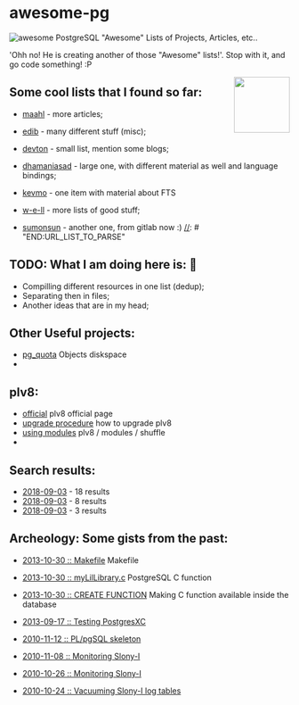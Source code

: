 # awesome-pg 
![awesome](https://cdn.rawgit.com/sindresorhus/awesome/d7305f38d29fed78fa85652e3a63e154dd8e8829/media/badge.svg) PostgreSQL "Awesome" Lists of Projects, Articles, etc.. 

'Ohh no! He is creating another of those "Awesome" lists!'. 
Stop with it, and go code something! :P

[<img src="https://wiki.postgresql.org/images/a/a4/PostgreSQL_logo.3colors.svg" align="right"  width="100">](https://www.postgresql.org/)


## Some cool lists that I found so far:

[//]: # "BEGIN:URL_LIST_TO_PARSE"
* [maahl](https://github.com/maahl/awesome-postgres-resources) - more articles;  <!-- RAW(https://raw.githubusercontent.com/maahl/awesome-postgres-resources/master/README.md)  -->
* [edib](https://github.com/edib/awesome-postgres) - many different stuff (misc); <!-- RAW(https://raw.githubusercontent.com/edib/awesome-postgres/master/README.md) -->
* [devton](https://github.com/devton/awesome-postgresql) - small list, mention some blogs; <!-- RAW(https://raw.githubusercontent.com/devton/awesome-postgresql/master/README.md) -->
* [dhamaniasad](https://github.com/dhamaniasad/awesome-postgres) - large one, with different material as well and language bindings; <This might be the winer so far> <!-- RAW(https://raw.githubusercontent.com/dhamaniasad/awesome-postgres/master/README.md  ) -->
* [kevmo](https://github.com/kevmo/awesome-postgres) - one item with material about FTS <!-- RAW(https://raw.githubusercontent.com/kevmo/awesome-postgres/master/README.md) -->

* [w-e-ll](https://github.com/w-e-ll/awesome-postgresql) - more lists of good stuff; <!-- RAW(https://raw.githubusercontent.com/w-e-ll/awesome-postgresql/master/README.md) -->
* [sumonsun](https://gitlab.com/sumonsun/awesome-postgres) - another one, from gitlab now :) <!-- RAW(https://gitlab.com/sumonsun/awesome-postgres/raw/master/README.md) -->
[//]: # "END:URL_LIST_TO_PARSE"

## TODO: What I am doing here is: :elephant:

* Compilling different resources in one list (dedup);
* Separating then in files;
* Another ideas that are in my head; 


## Other Useful projects:

* [pg_quota](https://github.com/hlinnaka/pg_quota) Objects diskspace
* 


## plv8:

* [official](https://pgxn.org/dist/plv8/doc/plv8.html) plv8 official page
* [upgrade procedure](https://pgxn.org/dist/plv8/doc/plv8.html#Update.procedure) how to upgrade plv8
* [using modules](https://rymc.io/2016/03/22/a-deep-dive-into-plv8/) plv8 / modules / shuffle 
* 


## Search results:

* [2018-09-03](https://github.com/search?q=awesome-postgres) - 18 results
* [2018-09-03](https://github.com/search?q=%22awesome-postgresql%22&type=Repositories) - 8 results
* [2018-09-03](https://github.com/search?q=%22awesome-pg%22&type=Repositories) - 3 results


## Archeology: Some gists from the past:

* [2013-10-30 :: Makefile](https://gist.github.com/vinnix/8d71b278e5795282f6dd) Makefile
* [2013-10-30 :: myLilLibrary.c](https://gist.github.com/vinnix/7235246) PostgreSQL C function
* [2013-10-30 :: CREATE FUNCTION](https://gist.github.com/vinnix/6f54a694786642e96c07) Making C function available inside the database

* [2013-09-17 :: Testing PostgresXC](https://gist.github.com/vinnix/ff737e494e199db5a2f8)
* [2010-11-12 :: PL/pgSQL skeleton](https://gist.github.com/vinnix/257f544bf1380ef546ed)
* [2010-11-08 :: Monitoring Slony-I](https://gist.github.com/vinnix/5809e69b173f8e071920)
* [2010-10-26 :: Monitoring Slony-I](https://gist.github.com/vinnix/1beca118d09320871816)
* [2010-10-24 :: Vacuuming Slony-I log tables](https://gist.github.com/vinnix/87b698d89ee2d1c81b54)



